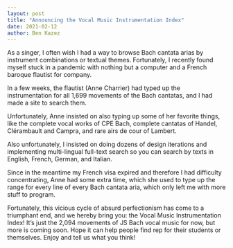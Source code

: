 ```yaml
---
layout: post
title: "Announcing the Vocal Music Instrumentation Index"
date: 2021-02-12
author: Ben Kazez
---
```


As a singer, I often wish I had a way to browse Bach cantata arias by instrument combinations or textual themes. Fortunately, I recently found myself stuck in a pandemic with nothing but a computer and a French baroque flautist for company.

In a few weeks, the flautist (Anne Charrier) had typed up the instrumentation for all 1,699 movements of the Bach cantatas, and I had made a site to search them.

Unfortunately, Anne insisted on also typing up some of her favorite things, like the complete vocal works of CPE Bach, complete cantatas of Handel, Clérambault and Campra, and rare airs de cour of Lambert.

Also unfortunately, I insisted on doing dozens of design iterations and implementing multi-lingual full-text search so you can search by texts in English, French, German, and Italian.

Since in the meantime my French visa expired and therefore I had difficulty concentrating, Anne had some extra time, which she used to type up the range for <span class="sc">every line</span> of <span class="sc">every</span> Bach cantata aria, which only left me with more stuff to program.

Fortunately, this vicious cycle of absurd perfectionism has come to a triumphant end, and we hereby bring you: the <span class="sc">Vocal Music Instrumentation Index</span>! It’s just the 2,094 movements of JS Bach vocal music for now, but more is coming soon. Hope it can help people find rep for their students or themselves. Enjoy and tell us what you think!